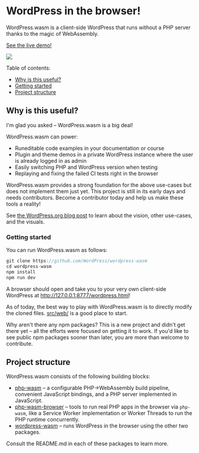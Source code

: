 # WordPress in the browser!

WordPress.wasm is a client-side WordPress that runs without a PHP server thanks to the magic of WebAssembly. 

[See the live demo!](https://wasm.wordpress.net/wordpress.html)

![](demo.gif)

Table of contents:

- [Why is this useful?](#what-is-this-useful)
- [Getting started](#getting-started)
- [Project structure](#project-structure)

## Why is this useful?

I'm glad you asked – WordPress.wasm is a big deal!

WordPress.wasm can power:

* Runeditable code examples in your documentation or course
* Plugin and theme demos in a private WordPress instance where the user is already logged in as admin
* Easily switching PHP and WordPress version when testing
* Replaying and fixing the failed CI tests right in the browser

WordPress.wasm provides a strong foundation for the above use-cases but does not implement them just yet. This project is still in its early days and needs contributors. Become a contributor today and help us make these tools a reality!

See 
[the WordPress.org blog post](https://make.wordpress.org/core/2022/09/23/client-side-webassembly-wordpress-with-no-server/) to learn about the vision, other use-cases, and the visuals.

### Getting started

You can run WordPress.wasm as follows:

```js
git clone https://github.com/WordPress/wordpress-wasm
cd wordpress-wasm
npm install
npm run dev
```

A browser should open and take you to your very own client-side WordPress at http://127.0.0.1:8777/wordpress.html! 

As of today, the best way to play with WordPress.wasm is to directly modify the cloned files. [src/web/](https://github.com/WordPress/wordpress-wasm/tree/trunk/src) is a good place to start.

Why aren't there any npm packages? This is a new project and didn't get there yet – all the efforts were focused on getting it to work. If you'd like to see public npm packages sooner than later, you are more than welcome to contribute.

## Project structure

WordPress.wasm consists of the following building blocks:

* [php-wasm](./packages/php-wasm) – a configurable PHP->WebAssembly build pipeline, convenient JavaScript bindings, and a PHP server implemented in JavaScript.
* [php-wasm-browser](./packages/php-wasm) – tools to run real PHP apps in the browser via `php-wasm`, like a Service Worker implementation or Worker Threads to run the PHP runtime concurrently.
* [wordpress-wasm](./packages/php-wasm) – runs WordPress in the browser using the other two packages.

Consult the README.md in each of these packages to learn more.
